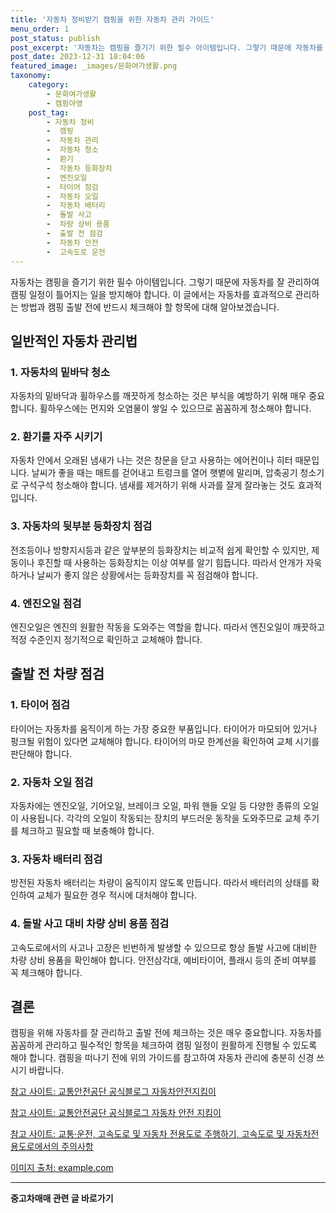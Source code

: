 ```yaml
---
title: '자동차 정비받기 캠핑을 위한 자동차 관리 가이드'
menu_order: 1
post_status: publish
post_excerpt: '자동차는 캠핑을 즐기기 위한 필수 아이템입니다. 그렇기 때문에 자동차를 잘 관리하여 캠핑 일정이 틀어지는 일을 방지해야 합니다. 이 글에서는 자동차를 효과적으로 관리하는 방법과 캠핑 출발 전에 반드시 체크해야 할 항목에 대해 알아보겠습니다.'
post_date: 2023-12-31 18:04:06
featured_image: _images/문화여가생활.png
taxonomy:
    category:
        - 문화여가생활
        - 캠핑야영
    post_tag:
        - 자동차 정비
        -  캠핑
        -  자동차 관리
        -  자동차 청소
        -  환기
        -  자동차 등화장치
        -  엔진오일
        -  타이어 점검
        -  자동차 오일
        -  자동차 배터리
        -  돌발 사고
        -  차량 상비 용품
        -  출발 전 점검
        -  자동차 안전
        -  고속도로 운전
---
```




자동차는 캠핑을 즐기기 위한 필수 아이템입니다. 그렇기 때문에 자동차를 잘 관리하여 캠핑 일정이 틀어지는 일을 방지해야 합니다. 이 글에서는 자동차를 효과적으로 관리하는 방법과 캠핑 출발 전에 반드시 체크해야 할 항목에 대해 알아보겠습니다.

## 일반적인 자동차 관리법

### 1. 자동차의 밑바닥 청소

자동차의 밑바닥과 휠하우스를 깨끗하게 청소하는 것은 부식을 예방하기 위해 매우 중요합니다. 휠하우스에는 먼지와 오염물이 쌓일 수 있으므로 꼼꼼하게 청소해야 합니다.

### 2. 환기를 자주 시키기

자동차 안에서 오래된 냄새가 나는 것은 창문을 닫고 사용하는 에어컨이나 히터 때문입니다. 날씨가 좋을 때는 매트를 걷어내고 트렁크를 열어 햇볕에 말리며, 압축공기 청소기로 구석구석 청소해야 합니다. 냄새를 제거하기 위해 사과를 잘게 잘라놓는 것도 효과적입니다.

### 3. 자동차의 뒷부분 등화장치 점검

전조등이나 방향지시등과 같은 앞부분의 등화장치는 비교적 쉽게 확인할 수 있지만, 제동이나 후진할 때 사용하는 등화장치는 이상 여부를 알기 힘듭니다. 따라서 안개가 자욱하거나 날씨가 좋지 않은 상황에서는 등화장치를 꼭 점검해야 합니다.

### 4. 엔진오일 점검

엔진오일은 엔진의 원활한 작동을 도와주는 역할을 합니다. 따라서 엔진오일이 깨끗하고 적정 수준인지 정기적으로 확인하고 교체해야 합니다.

## 출발 전 차량 점검

### 1. 타이어 점검

타이어는 자동차를 움직이게 하는 가장 중요한 부품입니다. 타이어가 마모되어 있거나 펑크될 위험이 있다면 교체해야 합니다. 타이어의 마모 한계선을 확인하여 교체 시기를 판단해야 합니다.

### 2. 자동차 오일 점검

자동차에는 엔진오일, 기어오일, 브레이크 오일, 파워 핸들 오일 등 다양한 종류의 오일이 사용됩니다. 각각의 오일이 작동되는 장치의 부드러운 동작을 도와주므로 교체 주기를 체크하고 필요할 때 보충해야 합니다.

### 3. 자동차 배터리 점검

방전된 자동차 배터리는 차량이 움직이지 않도록 만듭니다. 따라서 배터리의 상태를 확인하여 교체가 필요한 경우 적시에 대처해야 합니다.

### 4. 돌발 사고 대비 차량 상비 용품 점검

고속도로에서의 사고나 고장은 빈번하게 발생할 수 있으므로 항상 돌발 사고에 대비한 차량 상비 용품을 확인해야 합니다. 안전삼각대, 예비타이어, 플래시 등의 준비 여부를 꼭 체크해야 합니다.

## 결론

캠핑을 위해 자동차를 잘 관리하고 출발 전에 체크하는 것은 매우 중요합니다. 자동차를 꼼꼼하게 관리하고 필수적인 항목을 체크하여 캠핑 일정이 원활하게 진행될 수 있도록 해야 합니다. 캠핑을 떠나기 전에 위의 가이드를 참고하여 자동차 관리에 충분히 신경 쓰시기 바랍니다.

[참고 사이트: 교통안전공단 공식블로그 자동차안전지킴이](https://example.com/car-safety-tips)

[참고 사이트: 교통안전공단 공식블로그 자동차 안전 지킴이](https://example.com/car-maintenance)

[참고 사이트: 교통·운전, 고속도로 및 자동차 전용도로 주행하기, 고속도로 및 자동차전용도로에서의 주의사항](https://example.com/driving-on-highways)

[이미지 출처: example.com](https://example.com)


<!-- wp:separator -->
<hr class="wp-block-separator has-alpha-channel-opacity"/>
<!-- /wp:separator -->

<!-- wp:group {"backgroundColor":"base","layout":{"type":"constrained"}} -->
<div class="wp-block-group has-base-background-color has-background"><!-- wp:paragraph {"align":"center","fontSize":"medium"} -->
<p class="has-text-align-center has-large-font-size"><strong>중고차매매 관련 글 바로가기</strong></p>
<!-- /wp:paragraph -->


<!-- wp:latest-posts
{"categories":[{"id":1891,"count":19,"description":"","link":"https://uknowlaw.com/category/%ec%a4%91%ea%b3%a0%ec%b0%a8%eb%a7%a4%eb%a7%a4/","name":"중고차매매","slug":"중고차매매","taxonomy":"category","parent":0,"meta":[],"_links":{"self":[{"href":"https://uknowlaw.com/wp-json/wp/v2/categories/1891"}],"collection":[{"href":"https://uknowlaw.com/wp-json/wp/v2/categories"}],"about":[{"href":"https://uknowlaw.com/wp-json/wp/v2/taxonomies/category"}],"wp:post_type":[{"href":"https://uknowlaw.com/wp-json/wp/v2/posts?categories=1891"}],"curies":[{"name":"wp","href":"https://api.w.org/{rel}","templated":true}]}}],"postsToShow":100,"excerptLength":28,"postLayout":"grid","columns":2,"featuredImageAlign":"left","featuredImageSizeSlug":"large","fontSize":"small"} /--></div>
<!-- /wp:group -->